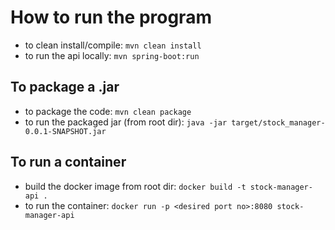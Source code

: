 # How to run the program

- to clean install/compile: `mvn clean install`
- to run the api locally: `mvn spring-boot:run`

## To package a .jar

- to package the code: `mvn clean package`
- to run the packaged jar (from root dir): `java -jar target/stock_manager-0.0.1-SNAPSHOT.jar` 

## To run a container
- build the docker image from root dir: `docker build -t stock-manager-api .` 
- to run the container: `docker run -p <desired port no>:8080 stock-manager-api`